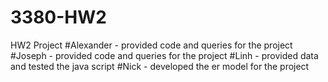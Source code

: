 # 3380-HW2
HW2 Project
#Alexander - provided code and queries for the project
#Joseph - provided code and queries for the project
#Linh - provided data and tested the java script
#Nick - developed the er model for the project


